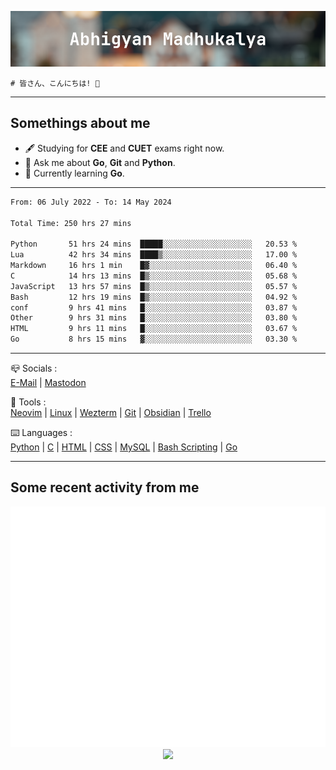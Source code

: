 ![header](./header.png)
```
# 皆さん、こんにちは! 👋
```
---

## Somethings about me
- 🖋️ Studying for **CEE** and **CUET** exams right now.
- 💬 Ask me about **Go**, **Git** and **Python**.
- 🔭 Currently learning **Go**.

---

<!--START_SECTION:waka-->

```txt
From: 06 July 2022 - To: 14 May 2024

Total Time: 250 hrs 27 mins

Python       51 hrs 24 mins  █████░░░░░░░░░░░░░░░░░░░░   20.53 %
Lua          42 hrs 34 mins  ████▒░░░░░░░░░░░░░░░░░░░░   17.00 %
Markdown     16 hrs 1 min    █▓░░░░░░░░░░░░░░░░░░░░░░░   06.40 %
C            14 hrs 13 mins  █▒░░░░░░░░░░░░░░░░░░░░░░░   05.68 %
JavaScript   13 hrs 57 mins  █▒░░░░░░░░░░░░░░░░░░░░░░░   05.57 %
Bash         12 hrs 19 mins  █▒░░░░░░░░░░░░░░░░░░░░░░░   04.92 %
conf         9 hrs 41 mins   █░░░░░░░░░░░░░░░░░░░░░░░░   03.87 %
Other        9 hrs 31 mins   █░░░░░░░░░░░░░░░░░░░░░░░░   03.80 %
HTML         9 hrs 11 mins   █░░░░░░░░░░░░░░░░░░░░░░░░   03.67 %
Go           8 hrs 15 mins   ▓░░░░░░░░░░░░░░░░░░░░░░░░   03.30 %
```

<!--END_SECTION:waka-->

---

📪 Socials :<br>
[E-Mail](mailto:abhigyanmadhukalya@gmail.com) | <a rel="me" href="https://mastodon.social/@abhigyanmadhukalya">Mastodon</a>

🧰 Tools :<br>
[Neovim](https://neovim.oi) | [Linux](https://archlinux.org/) | [Wezterm](https://wezfurlong.org/wezterm/index.html) | [Git](https://git-scm.com/) | [Obsidian](https://obsidian.md) | [Trello](https://trello.com)

⌨️ Languages :<br>
[Python](https://python.org) | [C](https://www.iso.org/standard/74528.html) | [HTML](https://html.spec.whatwg.org/) | [CSS](https://www.w3.org/Style/CSS/Overview.en.html) | [MySQL](https://www.mysql.com/) | [Bash Scripting](https://www.gnu.org/software/bash/) | [Go](https://go.dev)

---

## Some recent activity from me
<p align="center">
  <img src="./github-metrics.svg" />
  <img src="https://github-profile-summary-cards.vercel.app/api/cards/profile-details?username=abhigyanmadhukalya&theme=github_dark" />
</p>

